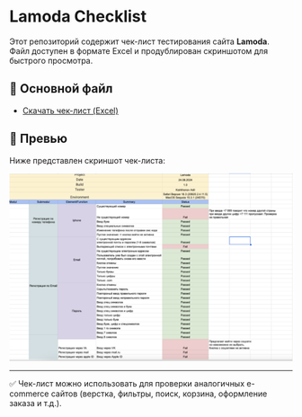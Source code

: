# Lamoda Checklist

Этот репозиторий содержит чек-лист тестирования сайта **Lamoda**.  
Файл доступен в формате Excel и продублирован скриншотом для быстрого просмотра.  

## 📂 Основной файл
- [Скачать чек-лист (Excel)](./lamoda-checklist.xlsx)  
 

## 📸 Превью
Ниже представлен скриншот чек-листа:

![Lamoda checklist](lamoda-checklist.png)

---
✅ Чек-лист можно использовать для проверки аналогичных e-commerce сайтов (верстка, фильтры, поиск, корзина, оформление заказа и т.д.).
